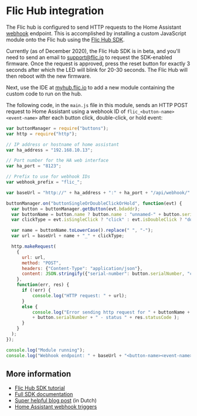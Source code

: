 # Flic Hub integration

The Flic hub is configured to send HTTP requests to the Home Assistant [webhook][ha-webhook] endpoint.
This is accomplished by installing a custom JavaScript module onto the Flic hub using the
[Flic Hub SDK][flic-sdk].

Currently (as of December 2020), the Flic Hub SDK is in beta, and you'll need to send an email to
[support@flic.io][flic-support] to request the SDK-enabled firmware. Once the request is
approved, press the reset button for exactly 3 seconds after which the LED will blink for 20-30 seconds.
The Flic Hub will then reboot with the new firmware.

Next, use the IDE at [myhub.flic.io][flic-ide] to add a new module containing the custom
code to run on the hub.

The following code, in the `main.js` file in this module, sends an HTTP POST request to Home Assistant
using a webhook ID of `flic_<button-name><event-name>` after each button click, double-click, or hold
event:

```javascript
var buttonManager = require("buttons");
var http = require("http");

// IP address or hostname of home assistant
var ha_address = "192.168.10.13";

// Port number for the HA web interface
var ha_port = "8123";

// Prefix to use for webhook IDs
var webhook_prefix = "flic_";

var baseUrl = "http://" + ha_address + ":" + ha_port + "/api/webhook/" + webhook_prefix;

buttonManager.on("buttonSingleOrDoubleClickOrHold", function(evt) {
  var button = buttonManager.getButton(evt.bdaddr);
  var buttonName = button.name ? button.name : "unnamed-" + button.serialNumber
  var clickType = evt.isSingleClick ? "click" : evt.isDoubleClick ? "doubleclick" : "hold";

  var name = buttonName.toLowerCase().replace(" ", "-");
  var url = baseUrl + name + "_" + clickType;

  http.makeRequest(
    {
      url: url,
      method: "POST",
      headers: {"Content-Type": "application/json"},
      content: JSON.stringify({"serial-number": button.serialNumber, "click-type": clickType})
    },
    function(err, res) {
      if (!err) {
          console.log("HTTP request: " + url);
      }
      else {
          console.log("Error sending http request for " + buttonName + ":"
          + button.serialNumber + " - status " + res.statusCode );
      }
    }
  );
});

console.log("Module running");
console.log("Webhook endpoint: " + baseUrl + "<button-name><event-name>");

```

## More information

- [Flic Hub SDK tutorial](http://myhub.flic.io/static/tutorial/)
- [Full SDK documentation](https://docs.google.com/document/d/e/2PACX-1vTAyIl82edoPl_mTE28uWraTy5nBOdwnAEmGvvS7DsEnc_0ZvpLQhzsf38olE9nsDUgaa8fE-u0foWe/pub)
- [Super helpful blog post](https://ecozonnewoning.nl/2020/10/flic2-buttons-koppelen-aan-homeassistant/)
  (in Dutch)
- [Home Assistant webhook triggers](https://www.home-assistant.io/docs/automation/trigger/#webhook-trigger)

[ha-webhook]: https://www.home-assistant.io/docs/automation/trigger/#webhook-trigger
[flic-sdk]: http://myhub.flic.io/static/tutorial/
[flic-support]: mailto://support@flic.io
[flic-ide]: http://myhub.flic.io
